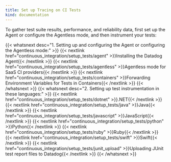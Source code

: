 ```yaml
---
title: Set up Tracing on CI Tests
kind: documentation
---
```


To gather test suite results, performance, and reliability data, first set up the Agent or configure the Agentless mode, and then instrument your tests:

{{< whatsnext desc="1. Setting up and configuring the Agent or configuring the Agentless mode:" >}}
    {{< nextlink href="continuous_integration/setup_tests/agent" >}}Installing the Datadog Agent{{< /nextlink >}}
    {{< nextlink href="continuous_integration/setup_tests/agentless" >}}Agentless mode for SaaS CI providers{{< /nextlink >}}
    {{< nextlink href="continuous_integration/setup_tests/containers" >}}Forwarding Environment Variables for Tests in Containers{{< /nextlink >}}
{{< /whatsnext >}}
{{< whatsnext desc="2. Setting up test instrumentation in these languages:" >}}
    {{< nextlink href="continuous_integration/setup_tests/dotnet" >}}.NET{{< /nextlink >}}
    {{< nextlink href="continuous_integration/setup_tests/java" >}}Java{{< /nextlink >}}
    {{< nextlink href="continuous_integration/setup_tests/javascript" >}}JavaScript{{< /nextlink >}}
    {{< nextlink href="continuous_integration/setup_tests/python" >}}Python{{< /nextlink >}}
    {{< nextlink href="continuous_integration/setup_tests/ruby" >}}Ruby{{< /nextlink >}}
    {{< nextlink href="continuous_integration/setup_tests/swift" >}}Swift{{< /nextlink >}}
    {{< nextlink href="continuous_integration/setup_tests/junit_upload" >}}Uploading JUnit test report files to Datadog{{< /nextlink >}}
{{< /whatsnext >}}



